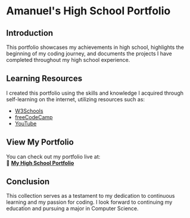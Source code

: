 # Amanuel's High School Portfolio

## Introduction
This portfolio showcases my achievements in high school, highlights the beginning of my coding journey, and documents the projects I have completed throughout my high school experience.

## Learning Resources
I created this portfolio using the skills and knowledge I acquired through self-learning on the internet, utilizing resources such as:

- [W3Schools](https://www.w3schools.com/)  
- [freeCodeCamp](https://www.freecodecamp.org/)  
- [YouTube](https://www.youtube.com/)

## View My Portfolio
You can check out my portfolio live at:  
🔗 **[My High School Portfolio](https://aman4thefuture.github.io/)**  

## Conclusion
This collection serves as a testament to my dedication to continuous learning and my passion for coding. I look forward to continuing my education and pursuing a major in Computer Science.
